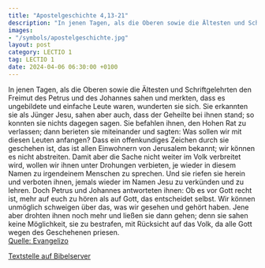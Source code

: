 ```yaml
---
title: "Apostelgeschichte 4,13-21"
description: "In jenen Tagen, als die Oberen sowie die Ältesten und Schriftgelehrten den Freimut des Petrus und des Johannes sahen und merkten, dass es ungebildete und einfache Leute waren, wunderten sie sich. Sie erkannten sie als Jünger Jesu, sahen aber auch, dass der Geheilte bei ihnen stan...."
images:
- "/symbols/apostelgeschichte.jpg"
layout: post
category: LECTIO 1
tag: LECTIO 1
date: 2024-04-06 06:30:00 +0100
---
```

In jenen Tagen, als die Oberen sowie die Ältesten und Schriftgelehrten den Freimut des Petrus und des Johannes sahen und merkten, dass es ungebildete und einfache Leute waren, wunderten sie sich. Sie erkannten sie als Jünger Jesu,
sahen aber auch, dass der Geheilte bei ihnen stand; so konnten sie nichts dagegen sagen.<!--more-->
Sie befahlen ihnen, den Hohen Rat zu verlassen; dann berieten sie miteinander
und sagten: Was sollen wir mit diesen Leuten anfangen? Dass ein offenkundiges Zeichen durch sie geschehen ist, das ist allen Einwohnern von Jerusalem bekannt; wir können es nicht abstreiten.
Damit aber die Sache nicht weiter im Volk verbreitet wird, wollen wir ihnen unter Drohungen verbieten, je wieder in diesem Namen zu irgendeinem Menschen zu sprechen.
Und sie riefen sie herein und verboten ihnen, jemals wieder im Namen Jesu zu verkünden und zu lehren.
Doch Petrus und Johannes antworteten ihnen: Ob es vor Gott recht ist, mehr auf euch zu hören als auf Gott, das entscheidet selbst.
Wir können unmöglich schweigen über das, was wir gesehen und gehört haben.
Jene aber drohten ihnen noch mehr und ließen sie dann gehen; denn sie sahen keine Möglichkeit, sie zu bestrafen, mit Rücksicht auf das Volk, da alle Gott wegen des Geschehenen priesen.<br>
[Quelle: Evangelizo](https://evangeliumtagfuertag.org/DE/gospel)

[Textstelle auf Bibelserver](https://www.bibleserver.com/EU/Apostelgeschichte4,13-21)
